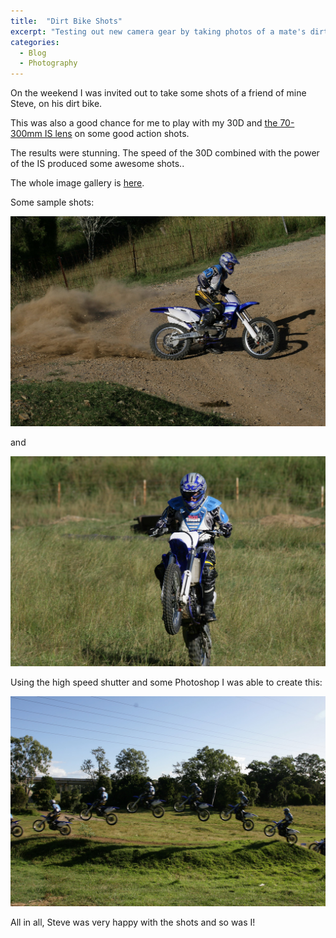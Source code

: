 ```yaml
---
title:  "Dirt Bike Shots"
excerpt: "Testing out new camera gear by taking photos of a mate's dirt bike in action"
categories: 
  - Blog
  - Photography
---
```

On the weekend I was invited out to take some shots of a friend of mine Steve, on his dirt bike.

This was also a good chance for me to play with my 30D and [the 70-300mm IS lens](https://www.canon.com.au/camera-lenses/ef-70-300mm-f-4-5-6-is-usm) on some good action shots.

The results were stunning. The speed of the 30D combined with the power of the IS produced some awesome shots..

The whole image gallery is [here](http://photos.mattcorr.com/Sports/Fun-with-Dirt-Bikes/).

Some sample shots:

![Steve dirtbiking - shot 1](/assets/images/2006/03/IMG-0971-X2.jpg)

and 

![Steve dirtbiking - shot 2](/assets/images/2006/03/IMG-0860-X2.jpg)

Using the high speed shutter and some Photoshop I was able to create this:

![Steve dirtbiking - photoshopped](/assets/images/2006/03/bike-jump-montage-X2.jpg)

All in all, Steve was very happy with the shots and so was I!